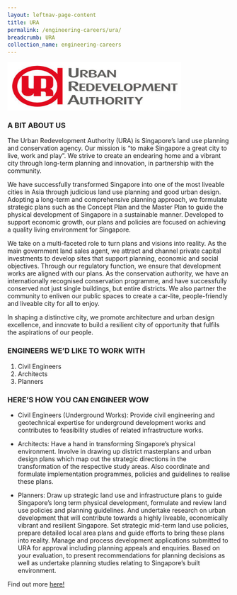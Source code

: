 ```yaml
---
layout: leftnav-page-content
title: URA
permalink: /engineering-careers/ura/
breadcrumb: URA
collection_name: engineering-careers
---
```


<img src="/images/ura.jpg" alt="ura" style="width:393px;height:110px;" align="left">
<br clear="left">

### A BIT ABOUT US
The Urban Redevelopment Authority (URA) is Singapore’s land use planning and conservation agency. Our mission is “to make Singapore a great city to live, work and play”. We strive to create an endearing home and a vibrant city through long-term planning and innovation, in partnership with the community.

We have successfully transformed Singapore into one of the most liveable cities in Asia through judicious land use planning and good urban design. Adopting a long-term and comprehensive planning approach, we formulate strategic plans such as the Concept Plan and the Master Plan to guide the physical development of Singapore in a sustainable manner. Developed to support economic growth, our plans and policies are focused on achieving a quality living environment for Singapore.

We take on a multi-faceted role to turn plans and visions into reality. As the main government land sales agent, we attract and channel private capital investments to develop sites that support planning, economic and social objectives. Through our regulatory function, we ensure that development works are aligned with our plans. As the conservation authority, we have an internationally recognised conservation programme, and have successfully conserved not just single buildings, but entire districts. We also partner the community to enliven our public spaces to create a car-lite, people-friendly and liveable city for all to enjoy.

In shaping a distinctive city, we promote architecture and urban design excellence, and innovate to build a resilient city of opportunity that fulfils the aspirations of our people.

### ENGINEERS WE’D LIKE TO WORK WITH
1. Civil Engineers
2. Architects
3. Planners

### HERE’S HOW YOU CAN ENGINEER WOW
- Civil Engineers (Underground Works): Provide civil engineering and geotechnical expertise for underground development works and contributes to feasibility studies of related infrastructure works. 

- Architects: Have a hand in transforming Singapore’s physical environment.  Involve in drawing up district masterplans and urban design plans which map out the strategic directions in the transformation of the respective study areas.  Also coordinate and formulate implementation programmes, policies and guidelines to realise these plans.

- Planners: Draw up strategic land use and infrastructure plans to guide Singapore’s long term physical development, formulate and review land use policies and planning guidelines. And undertake research on urban development that will contribute towards a highly liveable, economically vibrant and resilient Singapore. Set strategic mid-term land use policies, prepare detailed local area plans and guide efforts to bring these plans into reality. Manage and process development applications submitted to URA for approval including planning appeals and enquiries.  Based on your evaluation, to present recommendations for planning decisions as well as undertake planning studies relating to Singapore’s built environment.

Find out more <a href="https://www.ura.gov.sg/Corporate/Careers" target="_blank">here!</a>
